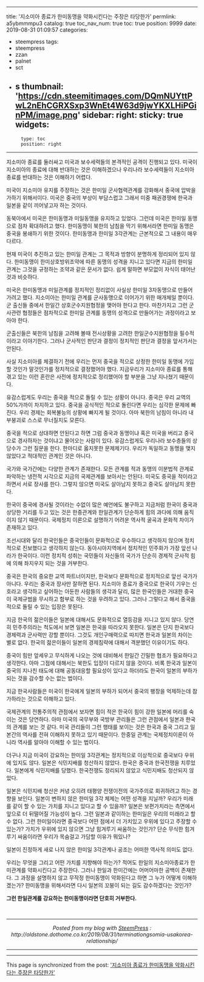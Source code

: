 
---
title: '지소미아 종료가 한미동맹을 약화시킨다는 주장은 타당한가'
permlink: a5ybmmmpu3
catalog: true
toc_nav_num: true
toc: true
position: 9999
date: 2019-08-31 01:09:57
categories:
- steempress
tags:
- steempress
- zzan
- palnet
- sct
- s
thumbnail: 'https://cdn.steemitimages.com/DQmNUYttPwL2nEhCGRXSxp3WnEt4W63d9jwYKXLHiPGinPM/image.png'
sidebar:
    right:
        sticky: true
widgets:
    -
        type: toc
        position: right
---


<p>지소미아 종료를 둘러싸고 미국과 보수세력들의 본격적인 공격이 진행되고 있다. 미국이 지소미아의 종료에 대해 반대하는 것은 이해하겠으나 우리나라 보수세력들이 지소미아 종료를 반대하는 것은 이해하기 어렵다. </p>
<p>미국이 지소미아 유지를 주장하는 것은 한미일 군사협력관계를 강화해서 중국에 압박을 가하기 위해서이다. 미국은 중국의 부상이 부담스럽고 그래서 미중 패권경쟁에 한국과 일본을 같이 끼어넣고자 하는 것이다. </p>
<p>동북아에서 미국은 한미동맹과 미일동맹을 유지하고 있었다. 그런데 미국은 한미일 동맹으로 점차 확대하려고 했다. 한미동맹이 북한의 남침을 막기 위해서라면 한미일 동맹은 중국을 봉쇄하기 위한 것이다. 한미동맹과 한미일 3각관계는 근본적으로 그 내용이 매우 다르다. </p>
<p>현재 미국이 추진하고 있는 한미일 관계는 그 목적과 방향이 분명하게 정리되어 있지 않다. 한미동맹이 한미상호방위조약에 따른 동맹의 성격을 지니고 있다면 지금의 한미일 관계는 그것을 규정하는 조약과 같은 문서가 없다. 쉽게 말하면 부모없이 자식이 태어난 것과 비슷하다. </p>
<p>미국은 한미동맹과 미일관계를 정치적인 정리없이 사실상 한미일 3자동맹으로 만들어 가려고 했다. 지소미아는 한미일 관계를 군사동맹으로 이어가기 위한 매개체일 뿐이다. 군 출신들 중에서 한일간 상호군수지원협정을 맺어야 한다고 한다. 마찬가지고 그런 군사관련 협정들은 점차적으로 한미일 관계를 동맹의 성격으로 만들어가는 과정이라고 보아야 한다. </p>
<p>군출신들은 북한의 남침을 고려해 볼때 전시상황을 고려한 한일군수지원협정을 필수적이라고 이야기한다. 그러나 군사적인 판단과 결정이 정치적인 판단과 결정을 앞서가서는 안된다. </p>
<p>사실 지소미아를 체결하기 전에 우리는 먼저 중국을 적으로 상정한 한미일 동맹에 가입할 것인가 말것인가를 정치적으로 결정했어야 했다. 지금우리가 지소미아 종료를 통해 겪고 있는 이런 혼란은 사전에 정치적으로 정리했어야 할 부분을 그냥 지나쳤기 때문이다. </p>
<p> 유감스럽게도 우리는 중국을 적으로 돌릴 수 있는 상황이 아니다. 중국은 우리 교역의 50%가까이 차지하고 있다. 중국을 공식적인 적으로 돌린다면 우리는 심각한 문제에 빠진다. 우리 경제는 회복불능의 상황에 빠지게 될 것이다. 아마 북한의 남침이 아니라 내부붕괴로 스스로 무너질지도 모른다. </p>
<p>중국을 적으로 상대하면 안된다고 하면 그럼 중국과 동맹이냐 혹은 미국을 버리고 중국으로 경사하자는 것이냐고 물어오는 사람이 있다. 유감스럽게도 우리나라 보수층들의 상당수가 그런 질문을 한다. 한마디로 옳지못한 문제제기다. 우리가 독일하고 동맹을 맺지 않았다고 적대적인 관계인 것은 아니다. </p>
<p>국가와 국가간에는 다양한 관계가 존재한다. 모든 관계를 적과 동맹의 이분법적 관계로 파악하는 냉전적 시각으로 지금의 국제관계를 보아서는 안된다. 미국도 중국을 적이라고 하면서 서로 장사를 한다. 그렇지 않으면 미국도 살아남지 못하고 중국도 살아남지 못한다. </p>
<p>한국이 중국에 경사될 것이라는 수없이 많은 예언에도 불구하고 지금처럼 한국이 중국과 상당한 거리를 두고 있는 것은 한중관계와 한일관계가 단순하게 힘의 과다에 의해 움직이지 않기 때문이다. 국제정치 이론으로 설명하기 어려운 역사적 굴곡과 문화적 차이가 존재하고 있다. </p>
<p>조선시대와 달리 한국인들은 중국인들이 문화적으로 우수하다고 생각하지 않으며 정치적으로 진보했다고 생각하지 않는다. 동아시아지역에서 정치적인 민주화가 가장 앞선 나라가 한국이다. 이런 정치적 성취는 국민들이 자신들의 국가가 단순히 경제적 군사적 힘에 의해 좌지우지 되는 것을 거부한다. </p>
<p>중국은 한국의 중요한 교역 파트너이지만, 한국보다 문화적으로 정치적으로 앞선 국가가 아니다. 우리는 중국과 장사만 잘하면 된다. 지소미아 종료가 중국으로 한국이 기우는 신호라고 생각하고 싶어하는 아둔한 사람들의 생각과 달리, 많은 한국인들은 거대한 중국이 국제규범을 무시하고 함부로 하는 것을 우려하고 있다. 그러나 그렇다고 해서 중국을 적으로 돌릴 수 있는 입장은 못된다. </p>
<p>지금 한국의 젊은이들은 일본에 대해서도 문화적으로 열등감을 지니고 있지 않다.  당연히 민주주의라는 척도에서 보면 일본은 한국을 따라오지 못한다. 일본은 단지 한국보다 경제력과 군사력만 강할 뿐이다. 그것도 개인구매력으로 따지면 한국과 일본의 차이는 별로 없다. 한국의 젊은이들이 일본의 경제침략에 대해서 격분했던 이유이기도 하다. </p>
<p>중국이 힘만 앞세우고 무식하게 나오는 것에 대비해서 한일간 긴밀한 협조가 필요하다고 생각한다. 아마 그점에 대해서는 북한도 입장이 다르지 않을 것이다. 비록 한국과 일본이 중국의 지나친 태도에 대해 공동대응할 필요성이 있다고 하더라도 한국이 일본의 부하가 되는 것을 감수할 수는 없는 법이다. </p>
<p>지금 한국사람들은 미국이 한국에게 일본의 부하가 되어서 중국의 팽창을 억제하는데 참가하라는 것으로 이해하고 있다. </p>
<p>국제관계의 전통주의적 관점에서 보자면 힘이 적은 한국이 힘이 강한 일본에 머리를 숙이는 것은 당연하다. 아마 미국의 국무부와 국방부 관리들은 그런 관점에서 일본과 한국의 관계를 보는 것 같다. 미국 관리들이 그런 행태를 보이는 것은 한국과 중국 그리고 일본간의 역사를 전혀 이해하지 못하고 있기 때문이다. 한중일 관계는 국제정치이론이 아니라 역사를 알아야 이해할 수 있는 법이다. </p>
<p>더구나 지금 미국이 강요하는 한미일 3각관계는 정치적으로 이상적으로 중국보다 우위에 있지도 않다. 일본은 식민지배를 청산하지 않았다. 한국은 중국과 한국전쟁을 치루었다. 일본에게 식민지배를 당했다. 한국전쟁도 정리되지 않았고 식민지배도 청산되지 않았다. </p>
<p>일본은 식민지배 청산은 커녕 오히려 태평양 전쟁이전의 국가주의로 회귀하려고 하는 경향을 보인다. 일본이 변하지 않은 한미일 3각 체제는 어떤 성격을 지닐까? 우리가 미래를 같이 할 수 있는 가치를 지니고 있다고 할 수 있을까? 일본은 보편가치라는 측면에서 앞으로 더 뒤떨어질 가능성이 높다. 그런 일본과 같이하는 한미일은 우리의 미래라고 할 수 없다. 그런 한미일이라면 중국보다 어떤 점에서 더 가치있고 우위에 있다고 주장할 수 있는가? 가치가 우위에 있지 않으면 그냥 힘겨루기 싸움하는 것인가? 단순 무식한 힘겨루기 싸움이라면 우리가 목숨걸고 가담할 이유가 뭐있나?</p>
<p>일본이 진정하게 새로 나지 않은 한미일 3각관계나 공조는 어떠한 역사적 의미도 없다. </p>
<p>우리는 무엇을 그리고 어떤 가치를 지향해야 하는가? 적어도 한일의 지소미아종료가  한미관계를 약화시킨다고 주장한다. 그러나 한일과 한미간에는 어머어마한 공백이 존재한다. 그 과정을 설명하지 않고 무작정 한미동맹이 약화된다고 하면 그 누가 어떻게 이해하겠는가? 한미동맹을 위해서라면 다시 일본의 꼬붕이 되는 길도 감수하겠다는 것인가?   </p>
<p><strong>그런 한일관계를 강요하는 한미동맹이라면 단호히 거부한다. </strong></p>
<p></p>
 <br /><center><hr/><em>Posted from my blog with <a href='https://wordpress.org/plugins/steempress/'>SteemPress</a> : http://oldstone.dothome.co.kr/2019/08/31/terminationgsomia-usakorea-relationship/ </em><hr/></center>

- - -

This page is synchronized from the post: ['지소미아 종료가 한미동맹을 약화시킨다는 주장은 타당한가'](https://steemit.com/@oldstone/a5ybmmmpu3)
